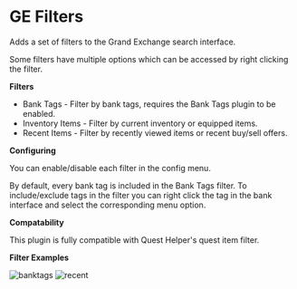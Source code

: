 # GE Filters

Adds a set of filters to the Grand Exchange search interface. 

Some filters have multiple options which can be accessed by right clicking the filter.

**Filters**
* Bank Tags - Filter by bank tags, requires the Bank Tags plugin to be enabled.
* Inventory Items - Filter by current inventory or equipped items.
* Recent Items - Filter by recently viewed items or recent buy/sell offers.

**Configuring**

You can enable/disable each filter in the config menu.

By default, every bank tag is included in the Bank Tags filter. To include/exclude tags in the filter you can right click the tag in the bank interface and select the corresponding menu option.

**Compatability**

This plugin is fully compatible with Quest Helper's quest item filter.

**Filter Examples**

![banktags](https://user-images.githubusercontent.com/109300410/182886028-86c09adf-0142-49fa-aeb4-403331ba8fef.png)
![recent](https://user-images.githubusercontent.com/109300410/182886015-0253a768-b134-492f-9062-c9f7cd9c144b.png)

